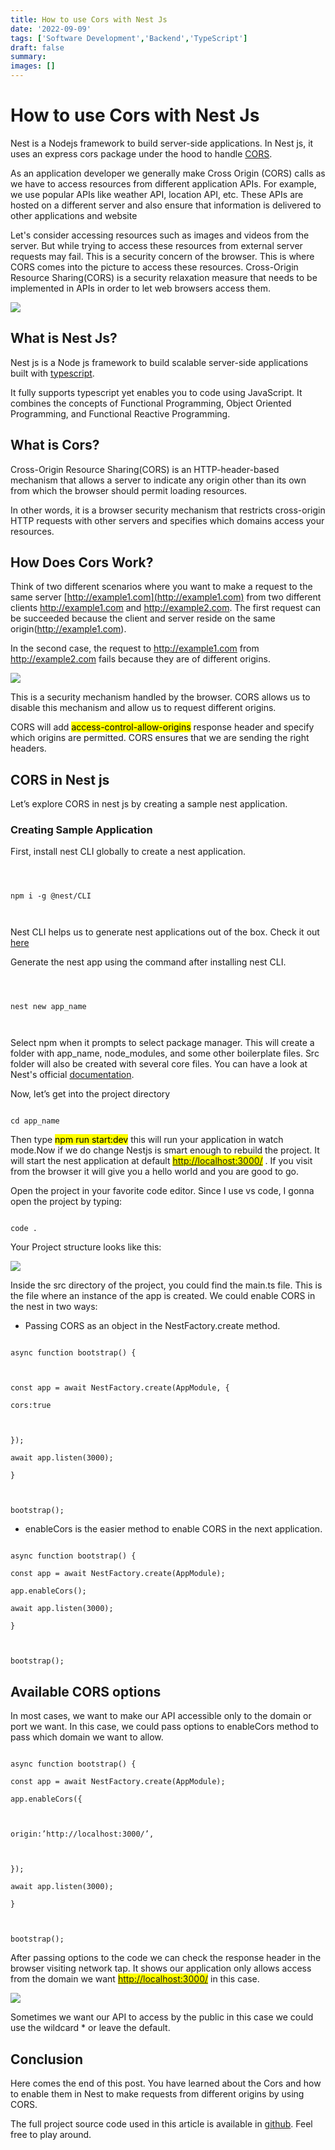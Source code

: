 ```yaml
---
title: How to use Cors with Nest Js
date: '2022-09-09'
tags: ['Software Development','Backend','TypeScript']
draft: false
summary:
images: []
---
```



# How to use Cors with Nest Js

Nest is a Nodejs framework to build server-side applications. In Nest js, it uses an express cors package under the hood to handle [CORS](https://developer.mozilla.org/en-US/docs/Web/HTTP/CORS).

  

As an application developer we generally make Cross Origin (CORS) calls as we have to access resources from different application APIs. For example, we use popular APIs like weather API, location API, etc. These APIs are hosted on a different server and also ensure that information is delivered to other applications and website

  

Let's consider accessing resources such as images and videos from the server. But while trying to access these resources from external server requests may fail. This is a security concern of the browser. This is where CORS comes into the picture to access these resources. Cross-Origin Resource Sharing(CORS) is a security relaxation measure that needs to be implemented in APIs in order to let web browsers access them.

  
  
  

![](https://lh5.googleusercontent.com/JTiV4WNcG_mcpaBLJMB7pU5yLV08vOFs4HQ3aA_cE83XmVywvuSH0hCVldkak9n3IKNauZUFCHZdcVqXl9dnGc9D4bQVCO8silopUlITvpVMhJeeX2QRlwO8Ptc-Ao93Mk3abwfoU6HyaM_w17plMkwZgiUVEp_YVTsjeMAjii80XPEmPejuJeAiSg)

  
  
  

## What is Nest Js?

  

Nest js is a Node js framework to build scalable server-side applications built with [typescript](https://www.typescriptlang.org/).

It fully supports typescript yet enables you to code using JavaScript. It combines the concepts of Functional Programming, Object Oriented Programming, and Functional Reactive Programming.

  

## What is Cors?

  

Cross-Origin Resource Sharing(CORS) is an HTTP-header-based mechanism that allows a server to indicate any origin other than its own from which the browser should permit loading resources.

  

In other words, it is a browser security mechanism that restricts cross-origin HTTP requests with other servers and specifies which domains access your resources.

  

## How Does Cors Work?

  

Think of two different scenarios where you want to make a request to the same server [http://example1.com](http://example1.com) from two different clients http://example1.com and http://example2.com. The first request can be succeeded because the client and server reside on the same origin(http://example1.com).

In the second case, the request to http://example1.com from http://example2.com fails because they are of different origins.

  

![](https://lh6.googleusercontent.com/nbqbNB1JbNj64Ma2UALOK-mVCkOPC8s6J6hWD2zLm-WTiVGANKDznmzuj1sS2rpgNj5Ptc3Oe3chcOBLPw__smSuayJkyWYmzZyI_ZBgubMplraFhxraQ56NQs6eZZCT7BfC_DKKlkwLM71C0Iyu7MgRMS08gDrJTACzGjuKcOyBVUkZmD7zsYKmRA)

  

This is a security mechanism handled by the browser. CORS allows us to disable this mechanism and allow us to request different origins.

  

CORS will add <mark>access-control-allow-origins</mark> response header and specify which origins are permitted. CORS ensures that we are sending the right headers.

  
  

## CORS in Nest js

  

Let’s explore CORS in nest js by creating a sample nest application.

  

  

### Creating Sample Application

  

First, install nest CLI globally to create a nest application.

  

  

```

  

npm i -g @nest/CLI

  

```

  

Nest CLI helps us to generate nest applications out of the box. Check it out [here](https://docs.nestjs.com/cli/overview)

  

Generate the nest app using the command after installing nest CLI.

  

```

  

nest new app_name

  

```

  

Select npm when it prompts to select package manager. This will create a folder with app_name, node_modules, and some other boilerplate files. Src folder will also be created with several core files. You can have a look at Nest's official [documentation](https://docs.nestjs.com/first-steps).

  

Now, let’s get into the project directory

  

```

cd app_name

```

  

Then type <mark>npm run start:dev</mark> this will run your application in watch mode.Now if we do change Nestjs is smart enough to rebuild the project. It will start the nest application at default <mark>[http://localhost:3000/](http://localhost:3000/)</mark> . If you visit from the browser it will give you a hello world and you are good to go.

  

Open the project in your favorite code editor. Since I use vs code, I gonna open the project by typing:

  

```

code .

```

Your Project structure looks like this:

  

![](https://lh6.googleusercontent.com/mJakIGYlmfNMqHmx-bnKhzU8q7X9WBmPyLnPyioIlGcXudcj9LV6ELJuvxqeQDQsS5VuCEHV3jNRjfApjTj-2k-_jT00kcAMszV5OBSXHMQZ_y46JtSQRj-pZrd_UNW2SKT1aWM_fQz4eQ2CN8KTvsqqfQYEICG87Lb3ZYAxpr4I06Q8Mozfr81IBA)

  
  

Inside the src directory of the project, you could find the main.ts file. This is the file where an instance of the app is created. We could enable CORS in the nest in two ways:

  

  

- Passing CORS as an object in the NestFactory.create method.

```

async function bootstrap() {

  

const app = await NestFactory.create(AppModule, {

cors:true

  

});

await app.listen(3000);

}

  

bootstrap();

```

- enableCors is the easier method to enable CORS in the next application.

```

async function bootstrap() {

const app = await NestFactory.create(AppModule);

app.enableCors();

await app.listen(3000);

}

  

bootstrap();

```

## Available CORS options

  

In most cases, we want to make our API accessible only to the domain or port we want. In this case, we could pass options to enableCors method to pass which domain we want to allow.

  
  

```

async function bootstrap() {

const app = await NestFactory.create(AppModule);

app.enableCors({

  

origin:’http://localhost:3000/’,

  

});

await app.listen(3000);

}

  

bootstrap();

```

  
  

After passing options to the code we can check the response header in the browser visiting network tap. It shows our application only allows access from the domain we want <mark>[http://localhost:3000/](http://localhost:3000/)</mark> in this case.

  

![](https://lh3.googleusercontent.com/tVcgywt8yurZxbN86xq8oTxNxlJmeYn-1rS4d_jCliQVuVXrd_AHtjySHT9kgYls9NST5uyNp40zY1Z-uTUczKFsJMZeGX0kNPWfoB4x7fE83mdUntU0M8VFwilGNCBQiVMzSuuliiDy7j-Smv-n1WhfDik9ss1NWY9jRylUY5yKR0qB4UgAUKeBaA)

  

  

Sometimes we want our API to access by the public in this case we could use the wildcard * or leave the default.

  

## Conclusion

  

Here comes the end of this post. You have learned about the Cors and how to enable them in Nest to make requests from different origins by using CORS.

  

The full project source code used in this article is available in [github](“[https://github.com/bipinparajuli/nest-cors](https://github.com/bipinparajuli/nest-cors)”). Feel free to play around.